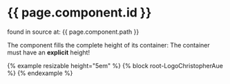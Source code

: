 # {{ page.component.id }}

found in source at: {{ page.component.path }}

The component fills the complete height of its container: The container must have an **explicit** height!

{% example resizable height="5em" %}
  {% block root-LogoChristopherAue %}
{% endexample %}